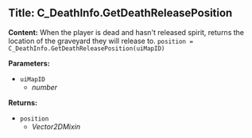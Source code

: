 ## Title: C_DeathInfo.GetDeathReleasePosition

**Content:**
When the player is dead and hasn't released spirit, returns the location of the graveyard they will release to.
`position = C_DeathInfo.GetDeathReleasePosition(uiMapID)`

**Parameters:**
- `uiMapID`
  - *number*

**Returns:**
- `position`
  - *Vector2DMixin*